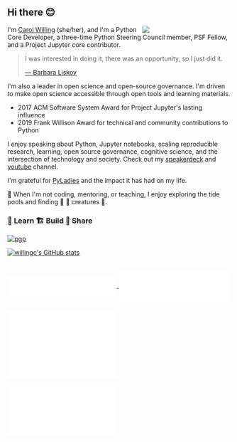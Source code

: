 ## Hi there 😊

<div>
  <img align="right" width=200 src="swirl-mascot-1000.png">
  <p>
    I'm <a href="https://willingconsulting.com">Carol Willing</a> (she/her), and I'm a Python Core Developer, a three-time Python Steering Council member, PSF Fellow, and a Project Jupyter core contributor.
  </p>
  <blockquote>
  I was interested in doing it, there was an opportunity, so I just did it.
  
  <a href="http://www.pmg.csail.mit.edu/~liskov/">&mdash; Barbara Liskov</a>
  </blockquote>
</div>



I'm also a leader in open science and open-source governance. I'm driven to make open science accessible through open tools and learning materials.

- 2017 ACM Software System Award for Project Jupyter's lasting influence
- 2019 Frank Willison Award for technical and community contributions to Python

I enjoy speaking about Python, Jupyter notebooks, scaling reproducible research, learning, open source governance, cognitive science, and the intersection of technology and society.
Check out my [speakerdeck](https://speakerdeck.com/willingc) and [youtube](https://www.youtube.com/@CarolWilling/featured) channel.

I'm grateful for [PyLadies](https://pyladies.com) and the impact it has had on my life.

🌊 When I'm not coding, mentoring, or teaching, I enjoy exploring the tide pools and finding
:octopus: :shell: creatures 🦦.

### 🍎 Learn 🏗️ Build 🎁 Share

[![pgp](https://img.shields.io/badge/pgp-0x5FA188A82AE4C900-313131)](https://github.com/willingc.gpg)


[![willingc's GitHub stats](https://github-readme-stats.vercel.app/api?username=willingc)](https://github.com/willingc/github-readme-stats)

<br>
<a href="https://github.com/willingc">
  <img align="center" width="49%" src="./header.svg" />
</a>

<a href="https://github.com/willingc">
  <img align="center" width="49%" src="./acti_comm.svg" />
</a>
</br>
<br>
<a href="https://github.com/willingc">
    <img align="center" width="49%" src="./achievements.svg" />
</a>
</br>
<br>
<a href="https://github.com/willingc">
  <img align="center" width="49%" src="./iso_calender.svg" />
</a>
</br>
